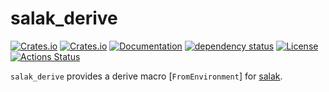 # salak_derive
[![Crates.io](https://img.shields.io/crates/v/salak_derive?style=flat-square)](https://crates.io/crates/salak_derive)
[![Crates.io](https://img.shields.io/crates/d/salak_derive?style=flat-square)](https://crates.io/crates/salak_derive)
[![Documentation](https://docs.rs/salak_derive/badge.svg)](https://docs.rs/salak_derive)
[![dependency status](https://deps.rs/repo/github/leptonyu/salak.rs/status.svg)](https://deps.rs/crate/salak_derive)
[![License](https://img.shields.io/badge/license-MIT-blue?style=flat-square)](https://github.com/leptonyu/salak.rs/blob/master/LICENSE-MIT)
[![Actions Status](https://github.com/leptonyu/salak.rs/workflows/Rust/badge.svg)](https://github.com/leptonyu/salak.rs/actions)


`salak_derive` provides a derive macro [`FromEnvironment`] for [salak](https://crates.io/crates/salak).
